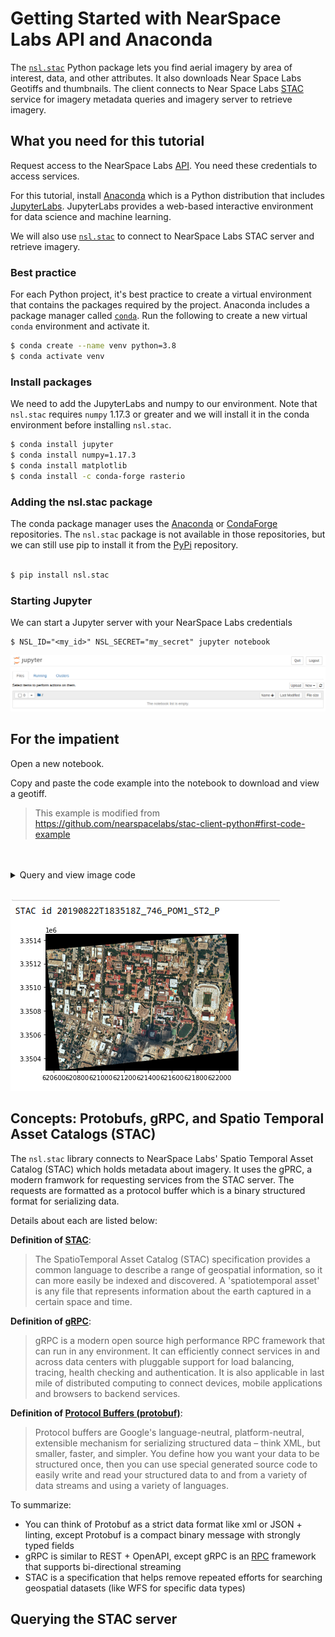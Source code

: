 # Getting Started with NearSpace Labs API and Anaconda

The [`nsl.stac`](https://pypi.org/project/nsl.stac/) Python package lets you find aerial imagery by area of interest, data, and other attributes. It also downloads Near Space Labs Geotiffs and thumbnails. The client connects to Near Space Labs [STAC](https://stacspec.org/) service for imagery metadata queries and imagery server to retrieve imagery.

## What you need for this tutorial

Request access to the NearSpace Labs [API](https://nearspacelabs.com/#nearspacelabs). You need these credentials to access services.

For this tutorial, install [Anaconda](https://www.anaconda.com/products/individual) which is a Python distribution that includes [JupyterLabs](https://jupyter.org/install). JupyterLabs provides a web-based interactive environment for data science and machine learning.

We will also use [`nsl.stac`](https://pypi.org/project/nsl.stac/) to connect to NearSpace Labs STAC server and retrieve imagery.

### Best practice

For each Python project, it's best practice to create a virtual environment that contains the packages required by the project. Anaconda includes a package manager called  [`conda`](https://docs.conda.io/en/latest/). Run the following to create a new virtual `conda` environment and activate it.

```bash
$ conda create --name venv python=3.8
$ conda activate venv
```

### Install packages

We need to add the JupyterLabs and numpy to our environment. Note that `nsl.stac` requires `numpy` 1.17.3 or greater and we will install it in the conda environment before installing `nsl.stac`.

```bash
$ conda install jupyter
$ conda install numpy=1.17.3
$ conda install matplotlib
$ conda install -c conda-forge rasterio
```

### Adding the nsl.stac package

The conda package manager uses the [Anaconda](https://repo.anaconda.com/) or [CondaForge](https://conda-forge.org/) repositories. The `nsl.stac` package is not available in those repositories, but we can still use pip to install it from the [PyPi](https://pypi.org/) repository. 

```bash

$ pip install nsl.stac
```

### Starting Jupyter

We can start a Jupyter server with your NearSpace Labs credentials

```
$ NSL_ID="<my_id>" NSL_SECRET="my_secret" jupyter notebook
```

![notebook](./img/jupyter_notebook.png)

## For the impatient

Open a new notebook.

Copy and paste the code example into the notebook to download and view a geotiff.

> This example is modified from https://github.com/nearspacelabs/stac-client-python#first-code-example

<br>
<br>

<details><summary>Query and view image code</summary>

```python
import tempfile, os
from IPython.display import Image, display
from datetime import date
import rasterio
from rasterio.plot import show
from nsl.stac import StacRequest, GeometryData, ProjectionData
from nsl.stac import enum, utils
from nsl.stac.client import NSLClient

# the client package stubs out a little bit of the gRPC connection code 
# get a client interface to the gRPC channel. This client singleton is threadsafe
client = NSLClient()

# our area of interest will be the coordinates of the UT Stadium in Austin, Texas
# the order of coordinates here is longitude then latitude (x, y). The results of our query 
# will be returned only if they intersect this point geometry we've defined (other geometry 
# types besides points are supported)
# This string format, POINT(float, float) is the well-known-text geometry format:
# https://en.wikipedia.org/wiki/Well-known_text_representation_of_geometry
ut_stadium_wkt = "POINT(-97.7323317 30.2830764)"
# GeometryData is a protobuf container for GIS geometry information, the epsg in the spatial 
# reference defines the WGS-84 ellipsoid (`epsg=4326`) spatial reference (the latitude longitude 
# spatial reference most commonly used)
geometry_data = GeometryData(wkt=ut_stadium_wkt, proj=ProjectionData(epsg=4326))

# TimestampField is a query field that allows for making sql-like queries for information
# LTE is an enum that means less than or equal to the value in the query field
# Query data from August 25, 2019
time_filter = utils.pb_timestampfield(value=date(2019, 8, 25), rel_type=enum.FilterRelationship.LTE)

# the StacRequest is a protobuf message for making filter queries for data
# This search looks for any type of imagery hosted in the STAC service that intersects the austin 
# capital area of interest and was observed on or before August 25, 2019
stac_request = StacRequest(datetime=time_filter, intersects=geometry_data)

# search_one method requests only one item be returned that meets the query filters in the StacRequest 
# the item returned is a StacItem protobuf message. search_one, will only return the most recently 
# observed results that matches the time filter and spatial filter
stac_item = client.search_one(stac_request)

# get the thumbnail asset from the assets map. The other option would be a Geotiff, 
# with asset key 'GEOTIFF_RGB'
print("STAC id {}".format(stac_item.id))
asset = utils.get_asset(stac_item, asset_type=enum.AssetType.GEOTIFF)

# with save_dir as d:
d = os.getcwd()
filename = utils.download_asset(asset=asset, save_directory=d)
fp = filename
img = rasterio.open(fp)
show(img)
```
</details>
<br>

![Austin,TX](./img/austin.png)

## Concepts: Protobufs, gRPC, and Spatio Temporal Asset Catalogs (STAC)

The `nsl.stac` library connects to NearSpace Labs' Spatio Temporal Asset Catalog (STAC) which holds metadata about imagery. It uses the gPRC, a modern framwork for requesting services from the STAC server. The requests are formatted as a protocol buffer which is a binary structured format for serializing data.

Details about each are listed below:

**Definition of [STAC](https://stacspec.org/)**:
> The SpatioTemporal Asset Catalog (STAC) specification provides a common language to describe a range of geospatial information, so it can more easily be indexed and discovered.  A 'spatiotemporal asset' is any file that represents information about the earth captured in a certain space and time.

**Definition of [gRPC](https://grpc.io)**:
> gRPC is a modern open source high performance RPC framework that can run in any environment. It can efficiently connect services in and across data centers with pluggable support for load balancing, tracing, health checking and authentication. It is also applicable in last mile of distributed computing to connect devices, mobile applications and browsers to backend services.

**Definition of [Protocol Buffers (protobuf)](https://developers.google.com/protocol-buffers/)**:
> Protocol buffers are Google's language-neutral, platform-neutral, extensible mechanism for serializing structured data – think XML, but smaller, faster, and simpler. You define how you want your data to be structured once, then you can use special generated source code to easily write and read your structured data to and from a variety of data streams and using a variety of languages.

To summarize:
- You can think of Protobuf as a strict data format like xml or JSON + linting, except Protobuf is a compact binary message with strongly typed fields
- gRPC is similar to REST + OpenAPI, except gRPC is an [RPC](https://en.wikipedia.org/wiki/Remote_procedure_call) framework that supports bi-directional streaming
- STAC is a specification that helps remove repeated efforts for searching geospatial datasets (like WFS for specific data types)

## Querying the STAC server


